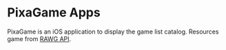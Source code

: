 # PixaGame Apps
PixaGame is an iOS application to display the game list catalog. Resources game from [RAWG API](https://rawg.io/apidocs).
